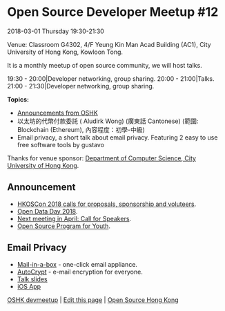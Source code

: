 # Open Source Developer Meetup #12

2018-03-01 Thursday 19:30-21:30

Venue: Classroom G4302, 4/F Yeung Kin Man Acad Building (AC1), City University of Hong Kong, Kowloon Tong.

It is a monthly meetup of open source community, we will host talks.

19:30 - 20:00|Developer networking, group sharing.
20:00 - 21:00|Talks.
21:00 - 21:30|Developer networking, group sharing.

**Topics:**

* [Announcements from OSHK](#announcement)
* 以太坊的代幣付款委託 ( Aludirk Wong) (廣東話 Cantonese)
(範圍: Blockchain (Ethereum), 內容程度：初學-中級)
* Email privacy, a short talk about email privacy. Featuring 2 easy to use free software tools by gustavo   

Thanks for venue sponsor: [Department of Computer Science, City University of Hong Kong](http://cs.cityu.edu.hk/).

## Announcement

* [HKOSCon 2018 calls for proposals, sponsorship and voluteers](https://opensource.hk/hkoscon-2018-calls-for-proposals-and-sponsorship/).
* [Open Data Day 2018](https://opensource.hk/open-data-day-2018/).
* [Next meeting in April: Call for Speakers](https://github.com/opensourcehk/devmeetup/issues).
* [Open Source Program for Youth](https://opensource.hk/program-for-youth/).

## Email Privacy

* [Mail-in-a-box](https://github.com/mail-in-a-box/mailinabox) - one-click email appliance.
* [AutoCrypt](https://github.com/autocrypt/autocrypt) - e-mail encryption for everyone.
* [Talk slides](http://blog.zumbi.com.ar/posts/oshk-20180301/oshk-0301.odp)
* [iOS App](https://lists.mayfirst.org/pipermail/autocrypt/2018-March/000319.html)

[OSHK devmeetup](http://devmeetup.opensource.hk) | [Edit this page](https://github.com/opensourcehk/devmeetup/tree/master/2018/03/README.md) | [Open Source Hong Kong](https://opensource.hk)
